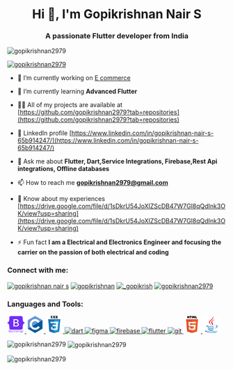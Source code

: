 <h1 align="center">Hi 👋, I'm Gopikrishnan Nair S</h1>
<h3 align="center">A passionate Flutter developer from India</h3>

<p align="left"> <img src="https://komarev.com/ghpvc/?username=gopikrishnan2979&label=Profile%20views&color=0e75b6&style=flat" alt="gopikrishnan2979" /> </p>

<p align="left"> <a href="https://github.com/ryo-ma/github-profile-trophy"><img src="https://github-profile-trophy.vercel.app/?username=gopikrishnan2979" alt="gopikrishnan2979" /></a> </p>

- 🔭 I’m currently working on [E commerce](https://github.com/gopikrishnan2979/time_craft)

- 🌱 I’m currently learning **Advanced Flutter**

- 👨‍💻 All of my projects are available at [https://github.com/gopikrishnan2979?tab=repositories](https://github.com/gopikrishnan2979?tab=repositories)

- 📝 LinkedIn profile [https://www.linkedin.com/in/gopikrishnan-nair-s-65b914247/](https://www.linkedin.com/in/gopikrishnan-nair-s-65b914247/)

- 💬 Ask me about **Flutter, Dart,Service Integrations, Firebase,Rest Api integrations, Offline databases**

- 📫 How to reach me **gopikrishnan2979@gmail.com**

- 📄 Know about my experiences [https://drive.google.com/file/d/1sDkrU54JoXlZScDB47W7Gl8qQdInk3OK/view?usp=sharing](https://drive.google.com/file/d/1sDkrU54JoXlZScDB47W7Gl8qQdInk3OK/view?usp=sharing)

- ⚡ Fun fact **I am a Electrical and Electronics Engineer and focusing the carrier on the passion of both electrical and coding**

<h3 align="left">Connect with me:</h3>
<p align="left">
<a href="https://linkedin.com/in/gopikrishnan nair s" target="blank"><img align="center" src="https://raw.githubusercontent.com/rahuldkjain/github-profile-readme-generator/master/src/images/icons/Social/linked-in-alt.svg" alt="gopikrishnan nair s" height="30" width="40" /></a>
<a href="https://stackoverflow.com/users/gopikrishnan" target="blank"><img align="center" src="https://raw.githubusercontent.com/rahuldkjain/github-profile-readme-generator/master/src/images/icons/Social/stack-overflow.svg" alt="gopikrishnan" height="30" width="40" /></a>
<a href="https://instagram.com/_gopikrish" target="blank"><img align="center" src="https://raw.githubusercontent.com/rahuldkjain/github-profile-readme-generator/master/src/images/icons/Social/instagram.svg" alt="_gopikrish" height="30" width="40" /></a>
<a href="https://www.leetcode.com/gopikrishnan2979" target="blank"><img align="center" src="https://raw.githubusercontent.com/rahuldkjain/github-profile-readme-generator/master/src/images/icons/Social/leet-code.svg" alt="gopikrishnan2979" height="30" width="40" /></a>
</p>

<h3 align="left">Languages and Tools:</h3>
<p align="left"> <a href="https://getbootstrap.com" target="_blank" rel="noreferrer"> <img src="https://raw.githubusercontent.com/devicons/devicon/master/icons/bootstrap/bootstrap-plain-wordmark.svg" alt="bootstrap" width="40" height="40"/> </a> <a href="https://www.cprogramming.com/" target="_blank" rel="noreferrer"> <img src="https://raw.githubusercontent.com/devicons/devicon/master/icons/c/c-original.svg" alt="c" width="40" height="40"/> </a> <a href="https://www.w3schools.com/css/" target="_blank" rel="noreferrer"> <img src="https://raw.githubusercontent.com/devicons/devicon/master/icons/css3/css3-original-wordmark.svg" alt="css3" width="40" height="40"/> </a> <a href="https://dart.dev" target="_blank" rel="noreferrer"> <img src="https://www.vectorlogo.zone/logos/dartlang/dartlang-icon.svg" alt="dart" width="40" height="40"/> </a> <a href="https://www.figma.com/" target="_blank" rel="noreferrer"> <img src="https://www.vectorlogo.zone/logos/figma/figma-icon.svg" alt="figma" width="40" height="40"/> </a> <a href="https://firebase.google.com/" target="_blank" rel="noreferrer"> <img src="https://www.vectorlogo.zone/logos/firebase/firebase-icon.svg" alt="firebase" width="40" height="40"/> </a> <a href="https://flutter.dev" target="_blank" rel="noreferrer"> <img src="https://www.vectorlogo.zone/logos/flutterio/flutterio-icon.svg" alt="flutter" width="40" height="40"/> </a> <a href="https://git-scm.com/" target="_blank" rel="noreferrer"> <img src="https://www.vectorlogo.zone/logos/git-scm/git-scm-icon.svg" alt="git" width="40" height="40"/> </a> <a href="https://www.w3.org/html/" target="_blank" rel="noreferrer"> <img src="https://raw.githubusercontent.com/devicons/devicon/master/icons/html5/html5-original-wordmark.svg" alt="html5" width="40" height="40"/> </a> <a href="https://www.java.com" target="_blank" rel="noreferrer"> <img src="https://raw.githubusercontent.com/devicons/devicon/master/icons/java/java-original.svg" alt="java" width="40" height="40"/> </a> </p>

<p><img align="left" src="https://github-readme-stats.vercel.app/api/top-langs?username=gopikrishnan2979&show_icons=true&locale=en&layout=compact" alt="gopikrishnan2979" /></p>

<p>&nbsp;<img align="center" src="https://github-readme-stats.vercel.app/api?username=gopikrishnan2979&show_icons=true&locale=en" alt="gopikrishnan2979" /></p>

<p><img align="center" src="https://github-readme-streak-stats.herokuapp.com/?user=gopikrishnan2979&" alt="gopikrishnan2979" /></p>
